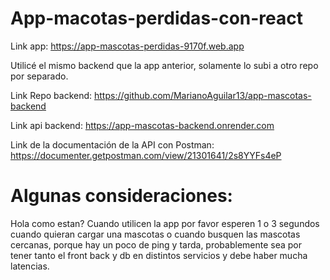 # App-macotas-perdidas-con-react

Link app: https://app-mascotas-perdidas-9170f.web.app

Utilicé el mismo backend que la app anterior, solamente lo subi a otro repo por separado.

Link Repo backend: https://github.com/MarianoAguilar13/app-mascotas-backend

Link api backend: https://app-mascotas-backend.onrender.com

Link de la documentación de la API con Postman: https://documenter.getpostman.com/view/21301641/2s8YYFs4eP

# Algunas consideraciones:

Hola como estan? Cuando utilicen la app por favor esperen 1 o 3 segundos cuando quieran cargar una mascotas o cuando busquen las mascotas cercanas, porque hay un poco de ping y tarda, probablemente sea por tener tanto el front back y db en distintos servicios y debe haber mucha latencias.

